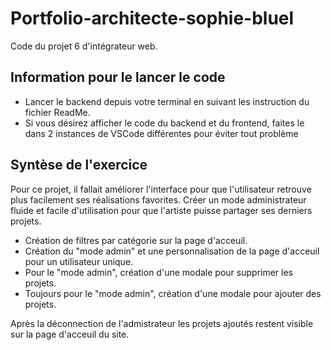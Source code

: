 # Portfolio-architecte-sophie-bluel

Code du projet 6 d'intégrateur web.

## Information pour le lancer le code

- Lancer le backend depuis votre terminal en suivant les instruction du fichier ReadMe.
- Si vous désirez afficher le code du backend et du frontend, faites le dans 2 instances de VSCode différentes pour éviter tout problème

## Syntèse de l'exercice

Pour ce projet, il fallait améliorer l'interface pour que l'utilisateur retrouve plus facilement ses réalisations favorites.
Créer un mode administrateur fluide et facile d'utilisation pour que l'artiste puisse partager ses derniers projets.

- Création de filtres par catégorie sur la page d'acceuil.
- Création du "mode admin" et une personnalisation de la page d'acceuil pour un utilisateur unique.
- Pour le "mode admin", création d'une modale pour supprimer les projets.
- Toujours pour le "mode admin", création d'une modale pour ajouter des projets.

Après la déconnection de l'admistrateur les projets ajoutés restent visible sur la page d'acceuil du site.
